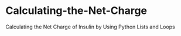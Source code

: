 # Calculating-the-Net-Charge
 Calculating the Net Charge of Insulin by Using Python Lists and Loops

